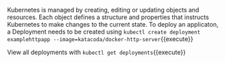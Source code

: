 Kubernetes is managed by creating, editing or updating objects and resources. Each object defines a structure and properties that instructs Kubernetes to make changes to the current state. To deploy an applicaton, a Deployment needs to be created using `kubectl create deployment examplehttpapp --image=katacoda/docker-http-server`{{execute}} 

View all deployments with `kubectl get deployments`{{execute}}

